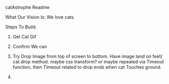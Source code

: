 catAstrophe Readme

What Our Vision Is:
We love cats.



Steps To Build.

1. Get Cat GIf

2. Confirm We can

3. Try Drop Image from top of screen to bottom. Have image land on feet( cat.drop method. maybe css transform? or maybe repeated via Timeout function, then Timeout related to drop ends when cat Touches ground.

4. 



